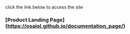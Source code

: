 click the link below to access the site
### [Product Landing Page] (https://osaiol.github.io/documentation_page/)
